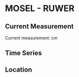 # MOSEL - RUWER

## Current Measurement

Current measurement: <Value topic="rivers/pegel-online/MOSEL/RUWER/measurementValue"/> cm

## Time Series

<TimeSeries topic="rivers/pegel-online/MOSEL/RUWER/measurementValue" period="week" />

## Location

<WorldMap>
  <Marker lat="49.7830516860776" lon="6.704233541878355" labelTopic="rivers/pegel-online/MOSEL/RUWER/measurementValue" />
</WorldMap>
